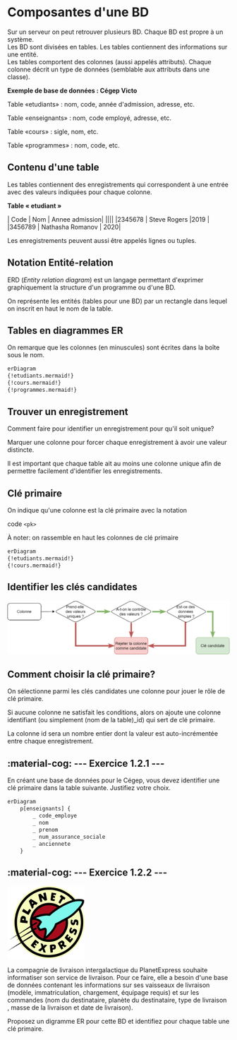 # Composantes d'une BD

Sur un serveur on peut retrouver plusieurs BD. Chaque BD est propre à un système.  
Les BD sont divisées en tables. Les tables contiennent des informations sur une entité.  
Les tables comportent des colonnes (aussi appelés attributs). Chaque colonne décrit un type de données (semblable aux attributs dans une classe).

**Exemple de base de données : Cégep Victo**

Table «etudiants» : nom, code, année d'admission, adresse, etc.

Table «enseignants» : nom, code employé, adresse, etc.

Table «cours» : sigle, nom, etc.

Table «programmes» : nom, code, etc.

## Contenu d'une table

Les tables contiennent des enregistrements qui correspondent à une entrée avec des valeurs indiquées pour chaque colonne.

**Table « etudiant »**

| Code | Nom | Annee admission|
||||
|2345678 | Steve Rogers |2019 |
|3456789 | Nathasha Romanov | 2020|

Les enregistrements peuvent aussi être appelés lignes ou tuples.

## Notation Entité-relation

ERD (_Entity relation diagram_) est un langage permettant d'exprimer graphiquement la structure d'un programme ou d'une BD.

On représente les entités (tables pour une BD) par un rectangle dans lequel on inscrit en haut le nom de la table.

## Tables en diagrammes ER

On remarque que les colonnes (en minuscules) sont écrites dans la boîte sous le nom.

``` mermaid
erDiagram  
{!etudiants.mermaid!} 
{!cours.mermaid!}
{!programmes.mermaid!}
```

## Trouver un enregistrement

Comment faire pour identifier un enregistrement pour qu'il soit unique?

Marquer une colonne pour forcer chaque enregistrement à avoir une valeur distincte.

Il est important que chaque table ait au moins une colonne unique afin de permettre facilement d'identifier les enregistrements.

## Clé primaire

On indique qu'une colonne est la clé primaire avec la notation

code `<pk>`

À noter: on rassemble en haut les colonnes de clé primaire

``` mermaid
erDiagram  
{!etudiants.mermaid!} 
{!cours.mermaid!}
```

## Identifier les clés candidates

![](images/1_choix_cle_primaire.png)

## Comment choisir la clé primaire?

On sélectionne parmi les clés candidates une colonne pour jouer le rôle de clé primaire.

Si aucune colonne ne satisfait les conditions, alors on ajoute une colonne identifiant (ou simplement (nom de la table)\_id) qui sert de clé primaire.

La colonne id sera un nombre entier dont la valeur est auto-incrémentée entre chaque enregistrement.

## :material-cog: --- Exercice 1.2.1 ---

En créant une base de données pour le Cégep, vous devez identifier une clé primaire dans la table suivante. Justifiez votre choix.

``` mermaid
erDiagram  
    p[enseignants] {
        _ code_employe
        _ nom
        _ prenom
        _ num_assurance_sociale
        _ anciennete
    }
```

## :material-cog: --- Exercice 1.2.2 ---

![](images/1_planet_express.png)

La compagnie de livraison intergalactique du PlanetExpress souhaite informatiser son service de livraison. Pour ce faire, elle a besoin d'une base de données contenant les informations sur ses vaisseaux de livraison (modèle, immatriculation, chargement, équipage requis) et sur les commandes (nom du destinataire, planète du destinataire, type de livraison , masse de la livraison et date de livraison).

Proposez un digramme ER pour cette BD et identifiez pour chaque table une clé primaire.
